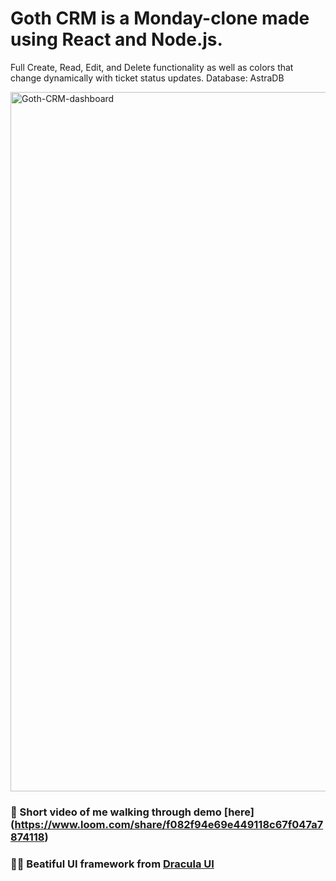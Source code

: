 # Goth CRM is a Monday-clone made using React and Node.js. 

Full Create, Read, Edit, and Delete functionality as well as colors that change dynamically with ticket status updates. 
Database: AstraDB 

<img width="1119" alt="Goth-CRM-dashboard" src="https://user-images.githubusercontent.com/36191945/226951409-42e8ec95-4363-48f1-8b24-1e0fdabf32c3.png">

### :movie_camera: Short video of me walking through demo [here] (https://www.loom.com/share/f082f94e69e449118c67f047a7874118)

### :vampire_man: Beatiful UI framework from [Dracula UI](https://ui.draculatheme.com/)
